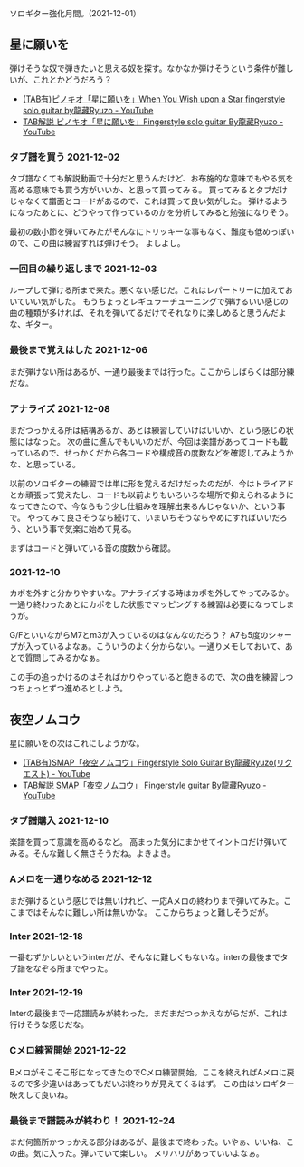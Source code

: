 ソロギター強化月間。(2021-12-01）

## 星に願いを

弾けそうな奴で弾きたいと思える奴を探す。なかなか弾けそうという条件が難しいが、これとかどうだろう？

- [(TAB有)ピノキオ「星に願いを」When You Wish upon a Star fingerstyle solo guitar by龍藏Ryuzo - YouTube](https://www.youtube.com/watch?v=ZqDqmqfoz9w)
- [TAB解説 ピノキオ「星に願いを」Fingerstyle solo guitar By龍藏Ryuzo - YouTube](https://www.youtube.com/watch?v=hlMJPGUdv1s&t=0s)

### タブ譜を買う 2021-12-02

タブ譜なくても解説動画で十分だと思うんだけど、お布施的な意味でもやる気を高める意味でも買う方がいいか、と思って買ってみる。
買ってみるとタブだけじゃなくて譜面とコードがあるので、これは買って良い気がした。
弾けるようになったあとに、どうやって作っているのかを分析してみると勉強になりそう。

最初の数小節を弾いてみたがそんなにトリッキーな事もなく、難度も低めっぽいので、この曲は練習すれば弾けそう。
よしよし。

### 一回目の繰り返しまで 2021-12-03

ループして弾ける所まで来た。悪くない感じだ。これはレパートリーに加えておいていい気がした。
もうちょっとレギュラーチューニングで弾けるいい感じの曲の種類が多ければ、それを弾いてるだけでそれなりに楽しめると思うんだよな、ギター。

### 最後まで覚えはした 2021-12-06

まだ弾けない所はあるが、一通り最後までは行った。ここからしばらくは部分練だな。

### アナライズ 2021-12-08

まだつっかえる所は結構あるが、あとは練習していけばいいか、という感じの状態にはなった。
次の曲に進んでもいいのだが、今回は楽譜があってコードも載っているので、せっかくだから各コードや構成音の度数などを確認してみようかな、と思っている。

以前のソロギターの練習では単に形を覚えるだけだったのだが、今はトライアドとか頑張って覚えたし、コードも以前よりもいろいろな場所で抑えられるようになってきたので、今ならもう少し仕組みを理解出来るんじゃないか、という事で。
やってみて良さそうなら続けて、いまいちそうならやめにすればいいだろう、という事で気楽に始めて見る。

まずはコードと弾いている音の度数から確認。

### 2021-12-10

カポを外すと分かりやすいな。アナライズする時はカポを外してやってみるか。一通り終わったあとにカポをした状態でマッピングする練習は必要になってしまうが。

G/FといいながらM7とm3が入っているのはなんなのだろう？
A7も5度のシャープが入っているよなぁ。こういうのよく分からない。一通りメモしておいて、あとで質問してみるかなぁ。

この手の追っかけるのはそればかりやっていると飽きるので、次の曲を練習しつつちょっとずつ進めるとしよう。

## 夜空ノムコウ

星に願いをの次はこれにしようかな。

- [(TAB有)SMAP「夜空ノムコウ」Fingerstyle Solo Guitar By龍藏Ryuzo(リクエスト) - YouTube](https://www.youtube.com/watch?v=SC9LYCJx1QM)
- [TAB解説 SMAP「夜空ノムコウ」 Fingerstyle guitar By龍藏Ryuzo - YouTube](https://www.youtube.com/watch?v=RqEbIvw9NOs)

### タブ譜購入 2021-12-10

楽譜を買って意識を高めるなど。
高まった気分にまかせてイントロだけ弾いてみる。そんな難しく無さそうだね。よきよき。

### Aメロを一通りなめる 2021-12-12

まだ弾けるという感じでは無いけれど、一応Aメロの終わりまで弾いてみた。ここまではそんなに難しい所は無いかな。
ここからちょっと難しそうだが。

### Inter 2021-12-18

一番むずかしいというinterだが、そんなに難しくもないな。interの最後までタブ譜をなぞる所までやった。

### Inter 2021-12-19

Interの最後まで一応譜読みが終わった。まだまだつっかえながらだが、これは行けそうな感じだな。

### Cメロ練習開始 2021-12-22

Bメロがそこそこ形になってきたのでCメロ練習開始。ここを終えればAメロに戻るので多少違いはあってもだいぶ終わりが見えてくるはず。
この曲はソロギター映えして良いね。

### 最後まで譜読みが終わり！ 2021-12-24

まだ何箇所かつっかえる部分はあるが、最後まで終わった。いやぁ、いいね、この曲。気に入った。弾いていて楽しい。
メリハリがあっていいよなぁ。